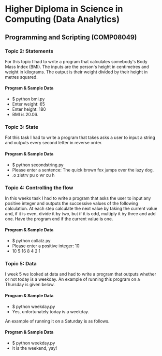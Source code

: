 # Higher Diploma in Science in Computing (Data Analytics)
## Programming and Scripting (COMP08049)

### Topic 2: Statements
For this topic I had to write a program that calculates somebody's Body Mass Index (BMI). The inputs are the person's height in centimetres and weight in kilograms. The output is their weight divided by their height in metres squared.

#### Program & Sample Data
* $ python bmi.py 
* Enter weight: 65 
* Enter height: 180 
* BMI is 20.06. 

### Topic 3: State
Fot this task I had to write a program that takes asks a user to input a string and outputs every second letter in reverse order.

#### Program & Sample Data
* $ python secondstring.py
* Please enter a sentence: The quick brown fox jumps over the lazy dog.
* .o zletrv pu o wr cu h

### Topic 4: Controlling the flow
In this weeks task I had to write a program that asks the user to input any positive integer and outputs the successive values of the following calculation. At each step calculate the next value by taking the current value and, if it is even, divide it by two, but if it is odd, multiply it by three and add one. Have the program end if the current value is one.

#### Program & Sample Data
* $ python collatz.py
* Please enter a positive integer: 10
* 10 5 16 8 4 2 1

### Topic 5: Data
I week 5 we looked at data and had to write a program that outputs whether or not today is a weekday. An example of running this program on a Thursday is given below. 

#### Program & Sample Data
* $ python weekday.py
* Yes, unfortunately today is a weekday.

An example of running it on a Saturday is as follows.

#### Program & Sample Data
* $ python weekday.py
* It is the weekend, yay!
